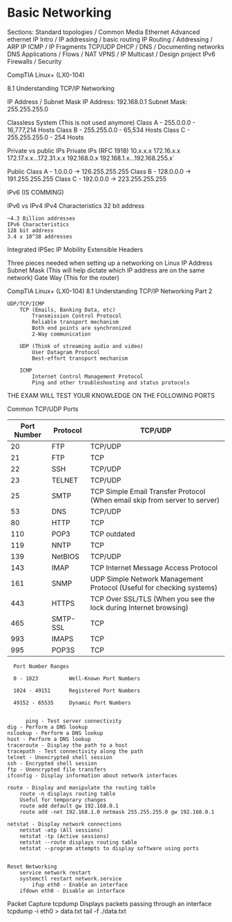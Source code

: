 # Basic Networking

Sections:
Standard topologies / Common Media
Ethernet
Advanced ethernet
IP Intro / IP addressing / basic routing
IP Routing / Addressing / ARP
IP ICMP / IP Fragments
TCP/UDP	
DHCP / DNS / Documenting networks
DNS	
Applications / Flows / NAT
VPNS / IP Multicast / Design project
IPv6	
Firewalls / Security


CompTIA Linux+ (LX0-104)

8.1 Understanding TCP/IP Networking

  IP Address / Subnet Mask
    IP Address: 192.168.0.1
    Subnet Mask: 255.255.255.0

  Classless System (This is not used anymore)
      Class A - 255.0.0.0 - 16,777,214 Hosts
      Class B - 255.255.0.0 - 65,534 Hosts
      Class C - 255.255.255.0 - 254 Hosts

  Private vs public IPs
    Private IPs (RFC 1918)
    10.x.x.x
    172.16.x.x
    172.17.x.x...172.31.x.x
    192.168.0.x
    192.168.1.x...192.168.255.x`

  Public
  Class A - 1.0.0.0 -> 126.255.255.255
  Class B - 128.0.0.0 -> 191.255.255.255
  Class C - 192.0.0.0 -> 223.255.255.255

  IPv6 (IS COMMING)

  IPv6 vs IPv4
    IPv4 Characteristics
    32 bit address

    ~4.3 Billion addresses
    IPv6 Characteristics
    128 bit address
    3.4 x 10^38 addresses

  Integrated IPSec
  IP Mobility
  Extensible Headers


  Three pieces needed when setting up a networking on Linux
    IP Address
    Subnet Mask (This will help dictate which IP address are on the same network)
    Gate Way (This for the router)
    
    
CompTIA Linux+ (LX0-104)
    8.1 Understanding TCP/IP Networking Part 2
    
    UDP/TCP/ICMP
        TCP (Emails, Banking Data, etc)
            Transmission Control Protocol
            Reliable transport mechanism
            Both end points are synchronized
            2-Way communication

        UDP (Think of streaming audio and video)
            User Datagram Protocol
            Best-effort transport mechanism
        
        ICMP
            Internet Control Management Protocol
            Ping and other troubleshooting and status protocols
  
  THE EXAM WILL TEST YOUR KNOWLEDGE ON THE FOLLOWING PORTS 
    
  Common TCP/UDP Ports

  Port Number   |       Protocol    |      TCP/UDP      
   ----------------|-------------------|-------------------
      20        |       FTP         |      TCP/UDP      
      21        |       FTP         |      TCP          
      22        |       SSH         |      TCP/UDP      
      23        |       TELNET      |      TCP/UDP      
      25        |       SMTP        |      TCP          Simple Email Transfer Protocol (When email skip from server to server)
      53        |       DNS         |      TCP/UDP      
      80        |       HTTP        |      TCP          
      110       |       POP3        |      TCP          outdated
      119       |       NNTP        |      TCP          
      139       |       NetBIOS     |      TCP/UDP      
      143       |       IMAP        |      TCP         Internet Message Access Protocol  
      161       |       SNMP        |      UDP         Simple Network Management Protocol (Useful for checking systems)
      443       |       HTTPS       |      TCP         Over SSL/TLS (When you see the lock during Internet browsing)         
      465       |       SMTP-SSL    |      TCP          
      993       |       IMAPS       |      TCP          
      995       |       POP3S       |      TCP          

      
      Port Number Ranges
      
      0 - 1023          Well-Known Port Numbers
        
      1024 - 49151      Registered Port Numbers
      
      49152 - 65535     Dynamic Port Numbers 


          ping - Test server connectivity
    dig - Perform a DNS lookup
    nslookup - Perform a DNS lookup
    host - Perform a DNS lookup
    traceroute - Display the path to a host
    tracepath - Test connectivity along the path
    telnet - Unencrypted shell session
    ssh - Encrypted shell session
    ftp - Unencrypted file transfers
    ifconfig - Display information about network interfaces
    
    route - Display and manipulate the routing table
        route -n displays routing table
        Useful for temporary changes
        route add default gw 192.168.0.1
        route add -net 192.168.1.0 netmask 255.255.255.0 gw 192.168.0.1
    
    netstat - Display network connections
        netstat -atp (All sessions)
        netstat -tp (Active sessions)
        netstat --route displays routing table
        netstat --program attempts to display software using ports

    
    Reset Networking
        service network restart
        systemctl restart network.service
            ifup eth0 - Enable an interface
        ifdown eth0 - Disable an interface
   
   Packet Capture
        tcpdump
        Displays packets passing through an interface
        tcpdump -i eth0 > data.txt
        tail -f ./data.txt